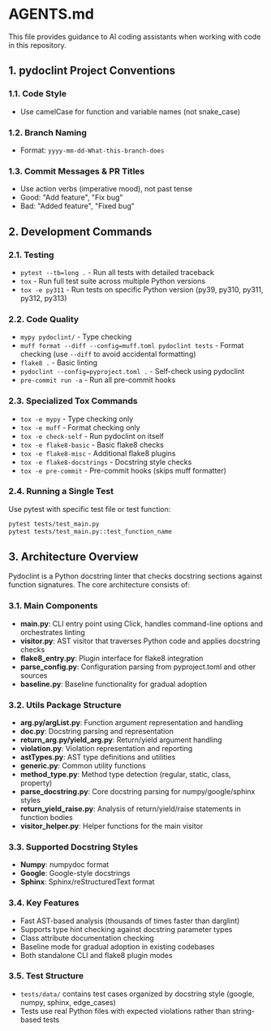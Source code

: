 # AGENTS.md

This file provides guidance to AI coding assistants when working with code in
this repository.

## 1. pydoclint Project Conventions

### 1.1. Code Style

- Use camelCase for function and variable names (not snake_case)

### 1.2. Branch Naming

- Format: `yyyy-mm-dd-What-this-branch-does`

### 1.3. Commit Messages & PR Titles

- Use action verbs (imperative mood), not past tense
- Good: "Add feature", "Fix bug"
- Bad: "Added feature", "Fixed bug"

## 2. Development Commands

### 2.1. Testing

- `pytest --tb=long .` - Run all tests with detailed traceback
- `tox` - Run full test suite across multiple Python versions
- `tox -e py311` - Run tests on specific Python version (py39, py310, py311,
  py312, py313)

### 2.2. Code Quality

- `mypy pydoclint/` - Type checking
- `muff format --diff --config=muff.toml pydoclint tests` - Format checking
  (use `--diff` to avoid accidental formatting)
- `flake8 .` - Basic linting
- `pydoclint --config=pyproject.toml .` - Self-check using pydoclint
- `pre-commit run -a` - Run all pre-commit hooks

### 2.3. Specialized Tox Commands

- `tox -e mypy` - Type checking only
- `tox -e muff` - Format checking only
- `tox -e check-self` - Run pydoclint on itself
- `tox -e flake8-basic` - Basic flake8 checks
- `tox -e flake8-misc` - Additional flake8 plugins
- `tox -e flake8-docstrings` - Docstring style checks
- `tox -e pre-commit` - Pre-commit hooks (skips muff formatter)

### 2.4. Running a Single Test

Use pytest with specific test file or test function:

```bash
pytest tests/test_main.py
pytest tests/test_main.py::test_function_name
```

## 3. Architecture Overview

Pydoclint is a Python docstring linter that checks docstring sections against
function signatures. The core architecture consists of:

### 3.1. Main Components

- **main.py**: CLI entry point using Click, handles command-line options and
  orchestrates linting
- **visitor.py**: AST visitor that traverses Python code and applies docstring
  checks
- **flake8_entry.py**: Plugin interface for flake8 integration
- **parse_config.py**: Configuration parsing from pyproject.toml and other
  sources
- **baseline.py**: Baseline functionality for gradual adoption

### 3.2. Utils Package Structure

- **arg.py/argList.py**: Function argument representation and handling
- **doc.py**: Docstring parsing and representation
- **return_arg.py/yield_arg.py**: Return/yield argument handling
- **violation.py**: Violation representation and reporting
- **astTypes.py**: AST type definitions and utilities
- **generic.py**: Common utility functions
- **method_type.py**: Method type detection (regular, static, class, property)
- **parse_docstring.py**: Core docstring parsing for numpy/google/sphinx styles
- **return_yield_raise.py**: Analysis of return/yield/raise statements in
  function bodies
- **visitor_helper.py**: Helper functions for the main visitor

### 3.3. Supported Docstring Styles

- **Numpy**: numpydoc format
- **Google**: Google-style docstrings
- **Sphinx**: Sphinx/reStructuredText format

### 3.4. Key Features

- Fast AST-based analysis (thousands of times faster than darglint)
- Supports type hint checking against docstring parameter types
- Class attribute documentation checking
- Baseline mode for gradual adoption in existing codebases
- Both standalone CLI and flake8 plugin modes

### 3.5. Test Structure

- `tests/data/` contains test cases organized by docstring style (google,
  numpy, sphinx, edge_cases)
- Tests use real Python files with expected violations rather than string-based
  tests
